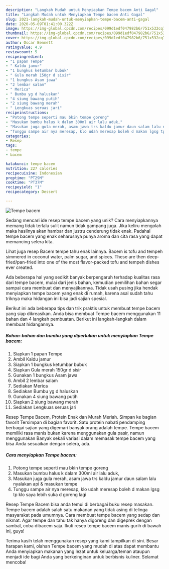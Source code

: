 ```yaml
---
description: "Langkah Mudah untuk Menyiapkan Tempe bacem Anti Gagal"
title: "Langkah Mudah untuk Menyiapkan Tempe bacem Anti Gagal"
slug: 2021-langkah-mudah-untuk-menyiapkan-tempe-bacem-anti-gagal
date: 2020-05-09T01:41:00.322Z
image: https://img-global.cpcdn.com/recipes/099d1edf047982b6/751x532cq70/tempe-bacem-foto-resep-utama.jpg
thumbnail: https://img-global.cpcdn.com/recipes/099d1edf047982b6/751x532cq70/tempe-bacem-foto-resep-utama.jpg
cover: https://img-global.cpcdn.com/recipes/099d1edf047982b6/751x532cq70/tempe-bacem-foto-resep-utama.jpg
author: Oscar Bennett
ratingvalue: 4.9
reviewcount: 5
recipeingredient:
- "1 papan Tempe"
- " Kaldu jamur"
- "1 bungkus ketumbar bubuk"
- " Gula merah 150gr d sisir"
- "1 bungkus Asam jawa"
- "2 lembar salam"
- " Merica"
- " Bumbu yg d haluskan"
- "4 siung bawang putih"
- "2 siung bawang merah"
- " Lengkuas seruas jari"
recipeinstructions:
- "Potong tempe seperti mau bkin tempe goreng"
- "Masukan bumbu halus k dalam 300ml air lalu aduk,"
- "Masukan juga gula merah, asam jawa trs kaldu jamur daun salam lalu nyalakan api &amp; masukan tempe"
- "Tunggu sampe air nya meresap, klo udah meresap boleh d makan lgsg tp klo saya lebih suka d goreng lagi"
categories:
- Resep
tags:
- tempe
- bacem

katakunci: tempe bacem 
nutrition: 227 calories
recipecuisine: Indonesian
preptime: "PT29M"
cooktime: "PT37M"
recipeyield: "1"
recipecategory: Dessert

---
```



![Tempe bacem](https://img-global.cpcdn.com/recipes/099d1edf047982b6/751x532cq70/tempe-bacem-foto-resep-utama.jpg)

Sedang mencari ide resep tempe bacem yang unik? Cara menyiapkannya memang tidak terlalu sulit namun tidak gampang juga. Jika keliru mengolah maka hasilnya akan hambar dan justru cenderung tidak enak. Padahal tempe bacem yang enak seharusnya punya aroma dan cita rasa yang dapat memancing selera kita.

Lihat juga resep Bacem tempe tahu enak lainnya. Bacem is tofu and tempeh simmered in coconut water, palm sugar, and spices. These are then deep-fried/pan-fried into one of the most flavor-packed tofu and tempeh dishes ever created.

Ada beberapa hal yang sedikit banyak berpengaruh terhadap kualitas rasa dari tempe bacem, mulai dari jenis bahan, kemudian pemilihan bahan segar sampai cara membuat dan menyajikannya. Tidak usah pusing jika hendak menyiapkan tempe bacem yang enak di rumah, karena asal sudah tahu triknya maka hidangan ini bisa jadi sajian spesial.


Berikut ini ada beberapa tips dan trik praktis untuk membuat tempe bacem yang siap dikreasikan. Anda bisa membuat Tempe bacem menggunakan 11 bahan dan 4 langkah pembuatan. Berikut ini langkah-langkah dalam membuat hidangannya.

<!--inarticleads1-->

##### Bahan-bahan dan bumbu yang diperlukan untuk menyiapkan Tempe bacem:

1. Siapkan 1 papan Tempe
1. Ambil  Kaldu jamur
1. Siapkan 1 bungkus ketumbar bubuk
1. Siapkan  Gula merah 150gr d sisir
1. Gunakan 1 bungkus Asam jawa
1. Ambil 2 lembar salam
1. Sediakan  Merica
1. Sediakan  Bumbu yg d haluskan
1. Gunakan 4 siung bawang putih
1. Siapkan 2 siung bawang merah
1. Sediakan  Lengkuas seruas jari


Resep Tempe Bacem, Protein Enak dan Murah Meriah. Simpan ke bagian favorit Tersimpan di bagian favorit. Satu protein nabati pendamping berbagai sajian yang digemari banyak orang adalah tempe. Tempe bacem memiliki rasa manis bukan karena menggunakan gula pasir, namun menggunakan Banyak sekali variasi dalam memasak tempe bacem yang bisa Anda sesuaikan dengan selera, ada. 

<!--inarticleads2-->

##### Cara menyiapkan Tempe bacem:

1. Potong tempe seperti mau bkin tempe goreng
1. Masukan bumbu halus k dalam 300ml air lalu aduk,
1. Masukan juga gula merah, asam jawa trs kaldu jamur daun salam lalu nyalakan api &amp; masukan tempe
1. Tunggu sampe air nya meresap, klo udah meresap boleh d makan lgsg tp klo saya lebih suka d goreng lagi


Resep Tempe Bacem bisa anda temui di berbagai buku resep masakan. Tempe bacem adalah salah satu makanan yang tidak asing di telinga masyarakat pada umumnya. Cara membuat tempe bacem yang sedap dan nikmat. Agar tempe dan tahu tak hanya digoreng dan digeprek dengan sambal, coba dibacem saja. Ikuti resep tempe bacem manis gurih di bawah ini, guys! 

Terima kasih telah menggunakan resep yang kami tampilkan di sini. Besar harapan kami, olahan Tempe bacem yang mudah di atas dapat membantu Anda menyiapkan makanan yang lezat untuk keluarga/teman ataupun menjadi ide bagi Anda yang berkeinginan untuk berbisnis kuliner. Selamat mencoba!
